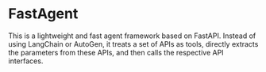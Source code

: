 # FastAgent
This is a lightweight and fast agent framework based on FastAPI. Instead of using LangChain or AutoGen, it treats a set of APIs as tools, directly extracts the parameters from these APIs, and then calls the respective API interfaces.
